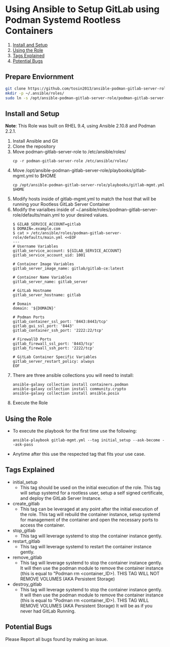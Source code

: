 # Using Ansible to Setup GitLab using Podman Systemd Rootless Containers 

1. [Install and Setup](https://github.com/HerbBoy/ansible-podman-gitlab-server-role#install-and-setup)
2. [Using the Role](https://github.com/HerbBoy/ansible-podman-gitlab-server-role#using-the-role)
3. [Tags Explained](https://github.com/HerbBoy/ansible-podman-gitlab-server-role#tags-explained)
4. [Potential Bugs](https://github.com/HerbBoy/ansible-podman-gitlab-server-role#potential-bugs)

## Prepare Enviornment
```bash
git clone https://github.com/tosin2013/ansible-podman-gitlab-server-role.git /opt/ansible-podman-gitlab-server-role
mkdir -p ~/.ansible/roles/
sudo ln -s /opt/ansible-podman-gitlab-server-role/podman-gitlab-server-role /etc/ansible/roles
```


## Install and Setup
**Note**: This Role was built on RHEL 9.4, using Ansible 2.10.8 and Podman 2.2.1.

1. Install Ansible and Git
2. Clone the repository
3. Move podman-gitlab-server-role to /etc/ansible/roles/
    ```
    cp -r podman-gitlab-server-role /etc/ansible/roles/

    ```
4. Move /opt/ansible-podman-gitlab-server-role/playbooks/gitlab-mgmt.yml to $HOME 
    ```
    cp /opt/ansible-podman-gitlab-server-role/playbooks/gitlab-mgmt.yml $HOME 

    ```
5. Modify hosts inside of gitlab-mgmt.yml to match the host that will be running your Rootless GitLab Server Container
6. Modify the varialbes inside of ~/.ansible/roles/podman-gitlab-server-role/defaults/main.yml to your desired values.
    ```
    $ GILAB_SERVICE_ACCOUNT=gitlab
    $ DOMAIN=.example.com
    $ cat > /etc/ansible/roles/podman-gitlab-server-role/defaults/main.yml <<EOF
    ---
    # Username Variables
    gitlab_service_account: ${GILAB_SERVICE_ACCOUNT}
    gitlab_service_account_uid: 1001

    # Container Image Variables
    gitlab_server_image_name: gitlab/gitlab-ce:latest

    # Container Name Variables
    gitlab_server_name: gitlab_server

    # GitLab Hostname
    gitlab_server_hostname: gitlab

    # Domain
    domain: '${DOMAIN}'

    # Podman Ports
    gitlab_container_ssl_port: '8443:8443/tcp'
    gitlab_gui_ssl_port: '8443'
    gitlab_container_ssh_port: '2222:22/tcp'

    # FirewallD Ports
    gitlab_firewall_ssl_port: '8443/tcp'
    gitlab_firewall_ssh_port: '2222/tcp'

    # GitLab Container Specific Variables
    gitlab_server_restart_policy: always
    EOF
    ```
7. There are three ansible collections you will need to install:
    ```
    ansible-galaxy collection install containers.podman
    ansible-galaxy collection install community.crypto
    ansible-galaxy collection install ansible.posix

    ```
8. Execute the Role

## Using the Role

- To execute the playbook for the first time use the following:
    ```
    ansible-playbook gitlab-mgmt.yml --tag initial_setup --ask-become --ask-pass

    ```
- Anytime after this use the respected tag that fits your use case.

## Tags Explained

- initial_setup
    - This tag should be used on the initial execution of the role. This tag will setup systemd for a rootless user, setup a self signed certificate, and deploy the GitLab Server Instance.
- create_gitlab
    - This tag can be leveraged at any point after the initial execution of the role. This tag will rebuild the container instance, setup systemd for management of the container and open the necessary ports to access the container.
- stop_gitlab
    - This tag will leverage systemd to stop the container instance gently. 
- restart_gitlab
    - This tag will leverage systemd to restart the container instance gently. 
- remove_gitlab
    - This tag will leverage systemd to stop the container instance gently. It will then use the podman module to remove the container instance (this is equal to "Podman rm <container_ID>). THIS TAG WILL NOT REMOVE VOLUMES (AKA Persistent Storage) 
- destroy_gitlab
    - This tag will leverage systemd to stop the container instance gently. It will then use the podman module to remove the container instance (this is equal to "Podman rm <container_ID>). THIS TAG WILL REMOVE VOLUMES (AKA Persistent Storage) It will be as if you never had GitLab Running.

## Potential Bugs
Please Report all bugs found by making an issue.